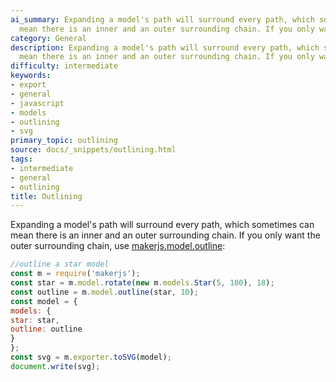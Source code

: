 ```yaml
---
ai_summary: Expanding a model's path will surround every path, which sometimes can
  mean there is an inner and an outer surrounding chain. If you only want the ...
category: General
description: Expanding a model's path will surround every path, which sometimes can
  mean there is an inner and an outer surrounding chain. If you only want the ...
difficulty: intermediate
keywords:
- export
- general
- javascript
- models
- outlining
- svg
primary_topic: outlining
source: docs/_snippets/outlining.html
tags:
- intermediate
- general
- outlining
title: Outlining
---
```

Expanding a model's path will surround every path, which sometimes can mean there is an inner and an outer surrounding chain. If you only want the outer surrounding chain, use
[makerjs.model.outline](/docs/api/modules/makerjs.model.md#outline):

```javascript
//outline a star model
const m = require('makerjs');
const star = m.model.rotate(new m.models.Star(5, 100), 18);
const outline = m.model.outline(star, 10);
const model = {
models: {
star: star,
outline: outline
}
};
const svg = m.exporter.toSVG(model);
document.write(svg);
```
